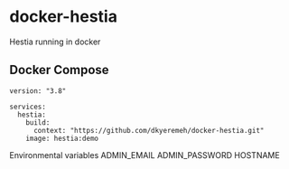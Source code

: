 # docker-hestia

Hestia running in docker

## Docker Compose
```
version: "3.8"

services:
  hestia:
    build:
      context: "https://github.com/dkyeremeh/docker-hestia.git"
    image: hestia:demo
```


Environmental variables
    ADMIN_EMAIL
    ADMIN_PASSWORD
    HOSTNAME

    